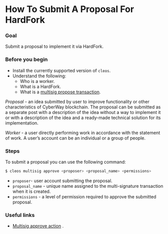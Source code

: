 # How To Submit A Proposal For HardFork

### Goal
Submit a proposal to implement it via HardFork.  

### Before you begin
  * Install the currently supported version of `cleos`.
  * Understand the following:
    * Who is a worker.
    * What is a HardFork.
    * What is a [multisig propose transaction](https://docs.cyberway.io/software_manuals/command_reference/multisig#multisig-propose-transaction).
  

*Proposal* - an idea submitted by user to improve functionality or other characteristics of CyberWay blockchain. The proposal can be submitted as a separate post with a description of the idea without a way to implement it or with a description of the idea and a ready-made technical solution for its implementation.  

*Worker* - a user directly performing work in accordance with the statement of work. A user’s account can be an individual or a group of people.

### Steps
To submit a proposal you can use the following command:
```sh
$ cleos multisig approve <proposer> <proposal_name> <permissions>
```
  * `proposer`- user account submitting the proposal.
  * `proposal_name` - unique name assigned to the multi-signature transaction when it is created.
  * `permissions` - a level of permission required to approve the submitted proposal.

### Useful links
  * [Multisig approve action](https://docs.cyberway.io/devportal/system_contracts/cyber.multi-signature_contract#approve) .